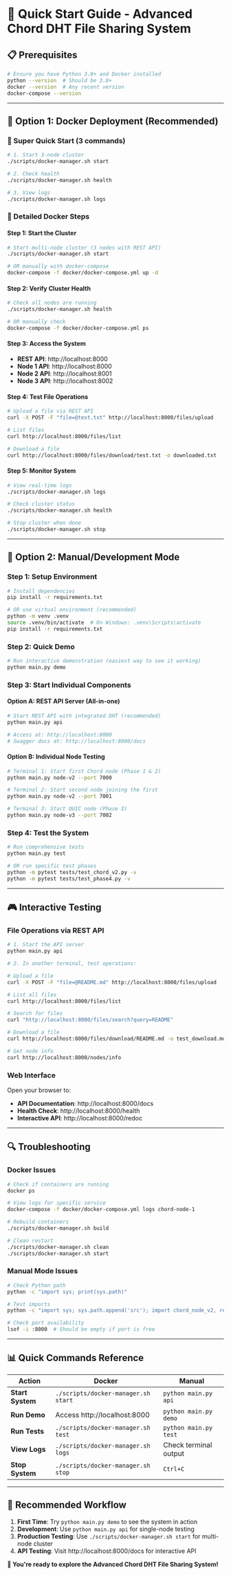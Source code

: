# 🚀 Quick Start Guide - Advanced Chord DHT File Sharing System

## 📋 Prerequisites

```bash
# Ensure you have Python 3.8+ and Docker installed
python --version  # Should be 3.8+
docker --version  # Any recent version
docker-compose --version
```

---

## 🐳 Option 1: Docker Deployment (Recommended)

### **🎯 Super Quick Start (3 commands)**
```bash
# 1. Start 3-node cluster
./scripts/docker-manager.sh start

# 2. Check health
./scripts/docker-manager.sh health

# 3. View logs
./scripts/docker-manager.sh logs
```

### **📝 Detailed Docker Steps**

#### **Step 1: Start the Cluster**
```bash
# Start multi-node cluster (3 nodes with REST API)
./scripts/docker-manager.sh start

# OR manually with docker-compose
docker-compose -f docker/docker-compose.yml up -d
```

#### **Step 2: Verify Cluster Health**
```bash
# Check all nodes are running
./scripts/docker-manager.sh health

# OR manually check
docker-compose -f docker/docker-compose.yml ps
```

#### **Step 3: Access the System**
- **REST API**: http://localhost:8000
- **Node 1 API**: http://localhost:8000  
- **Node 2 API**: http://localhost:8001
- **Node 3 API**: http://localhost:8002

#### **Step 4: Test File Operations**
```bash
# Upload a file via REST API
curl -X POST -F "file=@test.txt" http://localhost:8000/files/upload

# List files
curl http://localhost:8000/files/list

# Download a file
curl http://localhost:8000/files/download/test.txt -o downloaded.txt
```

#### **Step 5: Monitor System**
```bash
# View real-time logs
./scripts/docker-manager.sh logs

# Check cluster status
./scripts/docker-manager.sh health

# Stop cluster when done
./scripts/docker-manager.sh stop
```

---

## 🔧 Option 2: Manual/Development Mode

### **Step 1: Setup Environment**
```bash
# Install dependencies
pip install -r requirements.txt

# OR use virtual environment (recommended)
python -m venv .venv
source .venv/bin/activate  # On Windows: .venv\Scripts\activate
pip install -r requirements.txt
```

### **Step 2: Quick Demo**
```bash
# Run interactive demonstration (easiest way to see it working)
python main.py demo
```

### **Step 3: Start Individual Components**

#### **Option A: REST API Server (All-in-one)**
```bash
# Start REST API with integrated DHT (recommended)
python main.py api

# Access at: http://localhost:8000
# Swagger docs at: http://localhost:8000/docs
```

#### **Option B: Individual Node Testing**
```bash
# Terminal 1: Start first Chord node (Phase 1 & 2)
python main.py node-v2 --port 7000

# Terminal 2: Start second node joining the first
python main.py node-v2 --port 7001

# Terminal 3: Start QUIC node (Phase 3)
python main.py node-v3 --port 7002
```

### **Step 4: Test the System**
```bash
# Run comprehensive tests
python main.py test

# OR run specific test phases
python -m pytest tests/test_chord_v2.py -v
python -m pytest tests/test_phase4.py -v
```

---

## 🎮 Interactive Testing

### **File Operations via REST API**
```bash
# 1. Start the API server
python main.py api

# 2. In another terminal, test operations:

# Upload a file
curl -X POST -F "file=@README.md" http://localhost:8000/files/upload

# List all files
curl http://localhost:8000/files/list

# Search for files
curl "http://localhost:8000/files/search?query=README"

# Download a file  
curl http://localhost:8000/files/download/README.md -o test_download.md

# Get node info
curl http://localhost:8000/nodes/info
```

### **Web Interface**
Open your browser to:
- **API Documentation**: http://localhost:8000/docs
- **Health Check**: http://localhost:8000/health
- **Interactive API**: http://localhost:8000/redoc

---

## 🔍 Troubleshooting

### **Docker Issues**
```bash
# Check if containers are running
docker ps

# View logs for specific service
docker-compose -f docker/docker-compose.yml logs chord-node-1

# Rebuild containers
./scripts/docker-manager.sh build

# Clean restart
./scripts/docker-manager.sh clean
./scripts/docker-manager.sh start
```

### **Manual Mode Issues**
```bash
# Check Python path
python -c "import sys; print(sys.path)"

# Test imports
python -c "import sys; sys.path.append('src'); import chord_node_v2, rest_api; print('OK')"

# Check port availability
lsof -i :8000  # Should be empty if port is free
```

---

## 📊 Quick Commands Reference

| Action | Docker | Manual |
|--------|---------|---------|
| **Start System** | `./scripts/docker-manager.sh start` | `python main.py api` |
| **Run Demo** | Access http://localhost:8000 | `python main.py demo` |
| **Run Tests** | `./scripts/docker-manager.sh test` | `python main.py test` |
| **View Logs** | `./scripts/docker-manager.sh logs` | Check terminal output |
| **Stop System** | `./scripts/docker-manager.sh stop` | `Ctrl+C` |

---

## 🎯 Recommended Workflow

1. **First Time**: Try `python main.py demo` to see the system in action
2. **Development**: Use `python main.py api` for single-node testing
3. **Production Testing**: Use `./scripts/docker-manager.sh start` for multi-node cluster
4. **API Testing**: Visit http://localhost:8000/docs for interactive API

**🎉 You're ready to explore the Advanced Chord DHT File Sharing System!**

